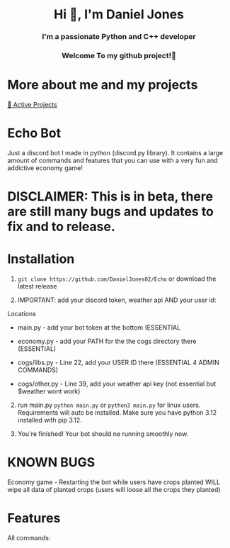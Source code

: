 <h1 align="center">Hi 👋, I'm Daniel Jones</h1>
<h3 align="center">I'm a passionate Python and C++ developer</h3>
<h3 align="center">Welcome To my github project!👋</h3>

# More about me and my projects

[📁 Active Projects](https://github.com/DanielJones02/Active-Projects)

# Echo Bot

Just a discord bot I made in python (discord.py library). It contains a large amount of commands and features that you can use with a very fun and addictive economy game!

# DISCLAIMER: This is in beta, there are still many bugs and updates to fix and to release.

# Installation

1. `git clone https://github.com/DanielJones02/Echo` or download the latest release

2. IMPORTANT: add your discord token, weather api AND your user id:

Locations
- main.py - add your bot token at the bottom (ESSENTIAL

- economy.py - add your PATH for the the cogs directory there (ESSENTIAL)

- cogs/libs.py - Line 22, add your USER ID there (ESSENTIAL 4 ADMIN COMMANDS)

- cogs/other.py - Line 39, add your weather api key (not essential but $weather wont work)

2. run main.py `python main.py` or `python3 main.py` for linux users. Requirements will auto be installed. Make sure you have python 3.12 installed with pip 3.12.

3. You're finished! Your bot should ne running smoothly now.

# KNOWN BUGS

Economy game - Restarting the bot while users have crops planted WILL wipe all data of planted crops (users will loose all the crops they planted)

# Features

All commands:
